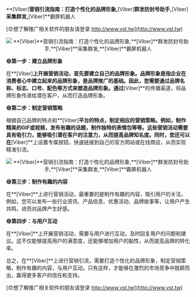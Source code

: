 **[Viber]**营销引流指南：打造个性化的品牌形象,**[Viber]**群发防封号助手,**[Viber]**采集群发,**[Viber]**霸屏机器人

[😍想了解推广相关软件的朋友请登录 http://www.vst.tw](http://www.vst.tw)

 <center><img src="https://vst.tw/MP4/tuiguang/png/4.png" alt="**[Viber]**营销引流指南：打造个性化的品牌形象,**[Viber]**群发防封号助手,**[Viber]**采集群发,**[Viber]**霸屏机器人"></center>

**😄第一步：建立品牌形象**

在**[Viber]**上开展营销活动，首先要建立自己的品牌形象。品牌形象是指企业在消费者心中建立起来的品牌形象，是品牌推广的基础。因此，您需要通过品牌名称、标志、口号、配色等方式来塑造品牌形象。通过**[Viber]**的传播渠道，将品牌形象传递给潜在客户，从而打造品牌形象。

**😄第二步：制定营销策略**

根据自己品牌的特点和**[Viber]**平台的特点，制定相应的营销策略。例如，制作精美的GIF或视频，发布有趣的话题，制作独特的表情包等等。这些营销活动需要具有吸引力，能够吸引潜在客户的注意力，从而提高品牌知名度。同时，您还可以在**[Viber]**上设置专属按钮，快速链接到自己的官方网站或在线商店，从而实现精准引流。

 <center><img src="https://vst.tw/MP4/tuiguang/png/4.png" alt="**[Viber]**营销引流指南：打造个性化的品牌形象,**[Viber]**群发防封号助手,**[Viber]**采集群发,**[Viber]**霸屏机器人"></center>

**😄第三步：制作有趣的内容**

在**[Viber]**上进行营销活动，最重要的是制作有趣的内容，吸引用户的关注。例如，您可以发布一些行业资讯、产品信息、优惠活动、品牌故事等，让用户产生共鸣，进而对品牌产生好感。

**😄第四步：与用户互动**

在**[Viber]**上开展营销活动，需要与用户进行互动，及时回复用户的问题和建议。这不仅能够提高用户的满意度，还能够增加用户的黏性，从而提高品牌的转化率。

总之，在**[Viber]**上进行营销引流，需要打造个性化的品牌形象，制定营销策略，制作有趣的内容，与用户互动。只有这样，才能够在激烈的市场竞争中脱颖而出，赢得更多客户的信任和支持。

[😍想了解推广相关软件的朋友请登录 http://www.vst.tw](http://www.vst.tw)



